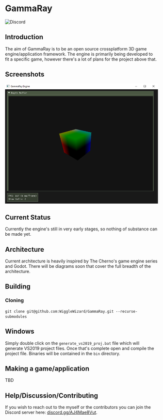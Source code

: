 # GammaRay
![Discord](https://img.shields.io/discord/783282845626925056?label=Discord)

## Introduction
The aim of GammaRay is to be an open source crossplatform 3D game engine/application framework. The engine is primarily being developed to fit a specific game, however there's a lot of plans for the project above that.

## Screenshots
![Screenshot1](Docs/Images/simple_screenshot.png)

## Current Status
Currently the engine's still in very early stages, so nothing of substance can be made yet.

## Architecture
Current architecture is heavily inspired by The Cherno's game engine series and Godot. There will be diagrams soon that cover the full breadth of the architecture.

## Building
### Cloning
`git clone git@github.com:WiggleWizard/GammaRay.git --recurse-submodules`

## Windows
Simply double click on the `generate_vs2019_proj.bat` file which will generate VS2019 project files. Once that's complete open and compile the project file. Binaries will be contained in the `bin` directory.

## Making a game/application
TBD

## Help/Discussion/Contributing
If you wish to reach out to the myself or the contributors you can join the Discord server here: [discord.gg/AJ4Mae8Vut](https://discord.gg/AJ4Mae8Vut).
